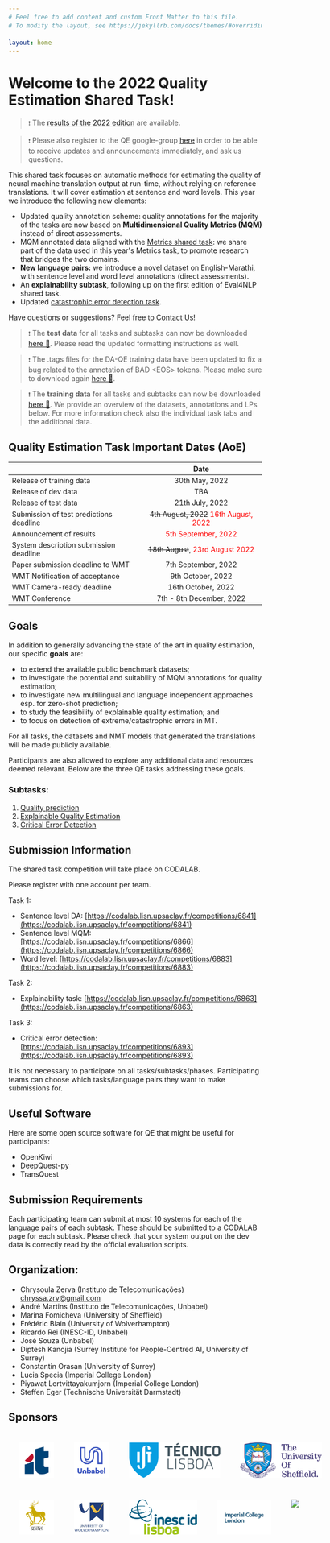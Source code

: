 ```yaml
---
# Feel free to add content and custom Front Matter to this file.
# To modify the layout, see https://jekyllrb.com/docs/themes/#overriding-theme-defaults

layout: home
---
```


# Welcome to the 2022 Quality Estimation Shared Task!

> ``❗`` The [results of the 2022 edition](https://www.statmt.org/wmt22/quality-estimation-task_results.html) are available.

> ``❗`` Please also register to the QE google-group [here](https://groups.google.com/g/wmt-qe-shared-task/) in order to be able to receive updates and announcements immediately, and ask us questions.

This shared task focuses on automatic methods for estimating the quality of neural machine translation output at run-time, without relying on reference translations. It will cover estimation at sentence and word levels. This year we introduce the following new elements:

- Updated quality annotation scheme: quality annotations for the majority of the tasks are now based on <strong>Multidimensional Quality Metrics (MQM)</strong> instead of direct assessments.
- MQM annotated data aligned with the  <a href="https://wmt-metrics-task.github.io/">Metrics shared task</a>: we share part of the data used in this year's Metrics task, to promote research that bridges the two domains.
- <strong>New language pairs:</strong> we introduce a novel dataset on English-Marathi, with sentence level and word level annotations (direct assessments).
- An <strong>explainability subtask</strong>, following up on the first edition of Eval4NLP shared task.
- Updated [catastrophic error detection task](subtasks/task3.md).
  
Have questions or suggestions? Feel free to <a href="mailto:andre.t.martins@gmail.com">Contact Us</a>!



> ``❗`` The **test data** for all tasks and subtasks can now be downloaded [here 🔗](https://github.com/WMT-QE-Task/wmt-qe-2022-data/tree/main/qe-test-data-2022). Please read the updated formatting instructions as well.

> ``❗`` The .tags files for the DA-QE training data have been updated to fix a bug related to the annotation of BAD \<EOS\> tokens. Please make sure to download again [here 🔗](https://github.com/WMT-QE-Task/wmt-qe-2022-data/tree/main/word-level-subtask/DA_QE_data/train_data_2022). 

> ``❗`` The **training data** for all tasks and subtasks can now be downloaded [here 🔗](https://github.com/WMT-QE-Task/wmt-qe-2022-data/tree/main/). We provide an overview of the datasets, annotations and LPs below. For more information check also the individual task tabs and the additional data.

## Quality Estimation Task Important Dates (AoE)

|  | Date |
| ----------- | :-----------: |
| Release of training data | 30th May, 2022 |
| Release of dev data | TBA |
| Release of test data | 21th July, 2022 |
| Submission of test predictions deadline | ~~4th August, 2022~~ <span style="color:red">16th August, 2022</span> | 
| Announcement of results | <span style="color:red">5th September, 2022</span> |
| System description submission deadline | ~~18th August~~, <span style="color:red">23rd August 2022</span> |
| Paper submission deadline to WMT | 7th September, 2022 |
| WMT Notification of acceptance | 9th October, 2022 |
| WMT Camera-ready deadline | 16th October, 2022 |
| WMT Conference | 	7th - 8th December, 2022 |

## Goals

In addition to generally advancing the state of the art in quality estimation, our specific **goals** are:

- to extend the available public benchmark datasets;
- to investigate the potential and suitability of MQM annotations for quality estimation;
- to investigate new multilingual and language independent approaches esp. for zero-shot prediction;
- to study the feasibility of explainable quality estimation; and
- to focus on detection of extreme/catastrophic errors in MT.

For all tasks, the datasets and NMT models that generated the translations will be made publicly available.

Participants are also allowed to explore any additional data and resources deemed relevant. Below are the three QE tasks addressing these goals.

### Subtasks:

1. [Quality prediction](./subtasks/task1/)
2. [Explainable Quality Estimation](./subtasks/task2/)
3. [Critical Error Detection](./subtasks/task3/)

## Submission Information
The shared task competition will take place on CODALAB. 

Please register with one account per team.

Task 1:
- Sentence level DA: [https://codalab.lisn.upsaclay.fr/competitions/6841](https://codalab.lisn.upsaclay.fr/competitions/6841)
- Sentence level MQM: [https://codalab.lisn.upsaclay.fr/competitions/6866](https://codalab.lisn.upsaclay.fr/competitions/6866)
- Word level: [https://codalab.lisn.upsaclay.fr/competitions/6883](https://codalab.lisn.upsaclay.fr/competitions/6883)


Task 2:
- Explainability task: [https://codalab.lisn.upsaclay.fr/competitions/6863](https://codalab.lisn.upsaclay.fr/competitions/6863)


Task 3:
- Critical error detection: [https://codalab.lisn.upsaclay.fr/competitions/6893](https://codalab.lisn.upsaclay.fr/competitions/6893)

It is not necessary to participate on all tasks/subtasks/phases. Participating teams can choose which tasks/language pairs they want to make submissions for.
## Useful Software
Here are some open source software for QE that might be useful for participants:
- OpenKiwi
- DeepQuest-py
- TransQuest

## Submission Requirements
Each participating team can submit at most 10 systems for each of the language pairs of each subtask. These should be submitted to a CODALAB page for each subtask.
Please check that your system output on the dev data is correctly read by the official evaluation scripts.

## Organization:

- Chrysoula Zerva (Instituto de Telecomunicações) [chryssa.zrv@gmail.com](chryssa.zrv@gmail.com)
- André Martins (Instituto de Telecomunicações, Unbabel)
- Marina Fomicheva (University of Sheffield)
- Frédéric Blain (University of Wolverhampton)
- Ricardo Rei (INESC-ID, Unbabel)
- José Souza (Unbabel)
- Diptesh Kanojia (Surrey Institute for People-Centred AI, University of Surrey)
- Constantin Orasan (University of Surrey)
- Lucia Specia (Imperial College London)
- Piyawat Lertvittayakumjorn (Imperial College London)
- Steffen Eger (Technische Universität Darmstadt)


## Sponsors

<style>
	.column {
	  float: left;
	  padding: 20px;
	}
	
</style>
<div style="position: relative; width: 700px; height: 100px; min-height: 200px">    
    <div style="position: relative; bottom: 0px;">
	   <div class="column">
	     <img src="/public/css/IT.png" height=70px width=auto>
	   </div>
	   <div class="column">
	     <img src="/public/css/unbabel.png" height=70px width=auto>
	   </div>
	   <div class="column">
	     <img src="/public/css/IST.png" height=70px width=auto>
	   </div>
	   <div class="column">
	     <img src="/public/css/Sheffield.png" height=70px width=auto>
	   </div>
	</div>
<div style="position: relative; width: 700px; height: 100px; min-height: 200px">    
    <div style="position: relative; bottom: 0px;">
	   <div class="column">
	     <img src="/public/css/Surrey.png" height=70px width=auto>
	   </div>
	   <div class="column">
	     <img src="/public/css/Wolverhampton.jpeg" height=70px width=auto>
	   </div>
	   <div class="column">
	     <img src="/public/css/INESC-ID.png" height=70px width=auto>
	   </div>
	   <div class="column">
	     <img src="/public/css/Imperial.jpeg" height=70px width=auto>
	   </div>
	   <div class="column">
	     <img src="/public/css/surrey.jpeg" height=70px width=auto>
	   </div>
	</div>
